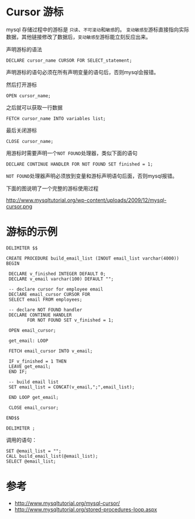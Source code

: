 # Cursor 游标

mysql 存储过程中的游标是 `只读`、`不可滚动`和`敏感`的。
`变动敏感型`游标直接指向实际数据，其他链接修改了数据后，`变动敏感型`游标能立刻反应出来。

声明游标的语法

    DECLARE cursor_name CURSOR FOR SELECT_statement;
    
声明游标的语句必须在所有声明变量的语句后，否则mysql会报错。

然后打开游标

    OPEN cursor_name;
    
之后就可以获取一行数据

    FETCH cursor_name INTO variables list;
    
最后关闭游标

    CLOSE cursor_name;
    
用游标时需要声明一个`NOT FOUND`处理器，类似下面的语句

    DECLARE CONTINUE HANDLER FOR NOT FOUND SET finished = 1;
    
`NOT FOUND`处理器声明必须放到变量和游标声明语句后面，否则mysql报错。

下面的图说明了一个完整的游标使用过程

http://www.mysqltutorial.org/wp-content/uploads/2009/12/mysql-cursor.png

# 游标的示例

    DELIMITER $$
     
    CREATE PROCEDURE build_email_list (INOUT email_list varchar(4000))
    BEGIN
     
     DECLARE v_finished INTEGER DEFAULT 0;
     DECLARE v_email varchar(100) DEFAULT "";
     
     -- declare cursor for employee email
     DEClARE email_cursor CURSOR FOR 
     SELECT email FROM employees;
     
     -- declare NOT FOUND handler
     DECLARE CONTINUE HANDLER 
            FOR NOT FOUND SET v_finished = 1;
     
     OPEN email_cursor;
     
     get_email: LOOP
     
     FETCH email_cursor INTO v_email;
     
     IF v_finished = 1 THEN 
     LEAVE get_email;
     END IF;
     
     -- build email list
     SET email_list = CONCAT(v_email,";",email_list);
     
     END LOOP get_email;
     
     CLOSE email_cursor;
     
    END$$
     
    DELIMITER ;
    
调用的语句：

    SET @email_list = "";
    CALL build_email_list(@email_list);
    SELECT @email_list;
    
# 参考

- http://www.mysqltutorial.org/mysql-cursor/
- http://www.mysqltutorial.org/stored-procedures-loop.aspx